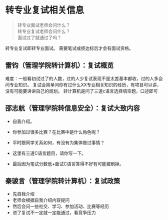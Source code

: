 # 转专业复试相关信息

> 转专业面试老师会问什么？  
> 转专业复试老师会问什么？  
> 面试过了就通过了吗？  

转专业复试即转专业面试。
需要笔试成绩达标后才会有面试资格。

## 雷钧（管理学院转计算机）：复试概览

难度：一般看初试过了的人数，过的人少复试表现不是太差基本都收，过的人多会问专业知识。
复试会简单问你有过什么XX专业相关知识的经历，有项目可以讲，没有可能要讲讲自己的规划。
转计算机是问了三道c语言选择填空题，口述即可

## 邵志航（管理学院转信息安全）：复试大致内容

- 自我介绍。

- 你参加过很多比赛？在比赛中是什么角色呢？

- 平时跟同学关系如何，有没有为集体做过事情？

- 这里有三道C语言题目，请你写一下。

- 最后因为笔试分数低+面试C语言答得不好有可能被刷掉。

## 秦骏言（管理学院转计算机）：复试政策

- 先自我介绍
- 老师会根据自我介绍内容提问
- 然后会问一些社交、学习、参加活动、比赛等经历
- 进了复试不一定就一定能通过，看竞争压力